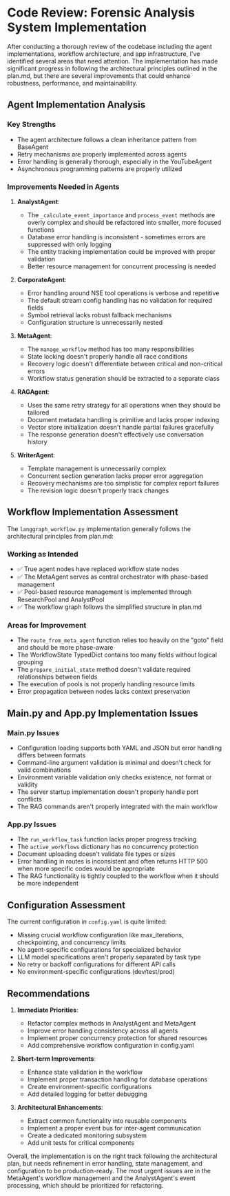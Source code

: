 # Code Review: Forensic Analysis System Implementation

After conducting a thorough review of the codebase including the agent implementations, workflow architecture, and app infrastructure, I've identified several areas that need attention. The implementation has made significant progress in following the architectural principles outlined in the plan.md, but there are several improvements that could enhance robustness, performance, and maintainability.

## Agent Implementation Analysis

### Key Strengths
- The agent architecture follows a clean inheritance pattern from BaseAgent
- Retry mechanisms are properly implemented across agents
- Error handling is generally thorough, especially in the YouTubeAgent
- Asynchronous programming patterns are properly utilized

### Improvements Needed in Agents

1. **AnalystAgent**:
   - The `_calculate_event_importance` and `process_event` methods are overly complex and should be refactored into smaller, more focused functions
   - Database error handling is inconsistent - sometimes errors are suppressed with only logging
   - The entity tracking implementation could be improved with proper validation
   - Better resource management for concurrent processing is needed

2. **CorporateAgent**:
   - Error handling around NSE tool operations is verbose and repetitive
   - The default stream config handling has no validation for required fields
   - Symbol retrieval lacks robust fallback mechanisms
   - Configuration structure is unnecessarily nested

3. **MetaAgent**:
   - The `manage_workflow` method has too many responsibilities
   - State locking doesn't properly handle all race conditions
   - Recovery logic doesn't differentiate between critical and non-critical errors
   - Workflow status generation should be extracted to a separate class

4. **RAGAgent**:
   - Uses the same retry strategy for all operations when they should be tailored
   - Document metadata handling is primitive and lacks proper indexing
   - Vector store initialization doesn't handle partial failures gracefully
   - The response generation doesn't effectively use conversation history

5. **WriterAgent**:
   - Template management is unnecessarily complex
   - Concurrent section generation lacks proper error aggregation
   - Recovery mechanisms are too simplistic for complex report failures
   - The revision logic doesn't properly track changes

## Workflow Implementation Assessment

The `langgraph_workflow.py` implementation generally follows the architectural principles from plan.md:

### Working as Intended
- ✅ True agent nodes have replaced workflow state nodes
- ✅ The MetaAgent serves as central orchestrator with phase-based management
- ✅ Pool-based resource management is implemented through ResearchPool and AnalystPool
- ✅ The workflow graph follows the simplified structure in plan.md

### Areas for Improvement
- The `route_from_meta_agent` function relies too heavily on the "goto" field and should be more phase-aware
- The WorkflowState TypedDict contains too many fields without logical grouping
- The `prepare_initial_state` method doesn't validate required relationships between fields
- The execution of pools is not properly handling resource limits
- Error propagation between nodes lacks context preservation

## Main.py and App.py Implementation Issues

### Main.py Issues
- Configuration loading supports both YAML and JSON but error handling differs between formats
- Command-line argument validation is minimal and doesn't check for valid combinations
- Environment variable validation only checks existence, not format or validity
- The server startup implementation doesn't properly handle port conflicts
- The RAG commands aren't properly integrated with the main workflow

### App.py Issues
- The `run_workflow_task` function lacks proper progress tracking
- The `active_workflows` dictionary has no concurrency protection
- Document uploading doesn't validate file types or sizes
- Error handling in routes is inconsistent and often returns HTTP 500 when more specific codes would be appropriate
- The RAG functionality is tightly coupled to the workflow when it should be more independent

## Configuration Assessment

The current configuration in `config.yaml` is quite limited:

- Missing crucial workflow configuration like max_iterations, checkpointing, and concurrency limits
- No agent-specific configurations for specialized behavior
- LLM model specifications aren't properly separated by task type
- No retry or backoff configurations for different API calls
- No environment-specific configurations (dev/test/prod)

## Recommendations

1. **Immediate Priorities**:
   - Refactor complex methods in AnalystAgent and MetaAgent
   - Improve error handling consistency across all agents
   - Implement proper concurrency protection for shared resources
   - Add comprehensive workflow configuration in config.yaml

2. **Short-term Improvements**:
   - Enhance state validation in the workflow
   - Implement proper transaction handling for database operations
   - Create environment-specific configurations
   - Add detailed logging for better debugging

3. **Architectural Enhancements**:
   - Extract common functionality into reusable components
   - Implement a proper event bus for inter-agent communication
   - Create a dedicated monitoring subsystem
   - Add unit tests for critical components

Overall, the implementation is on the right track following the architectural plan, but needs refinement in error handling, state management, and configuration to be production-ready. The most urgent issues are in the MetaAgent's workflow management and the AnalystAgent's event processing, which should be prioritized for refactoring.